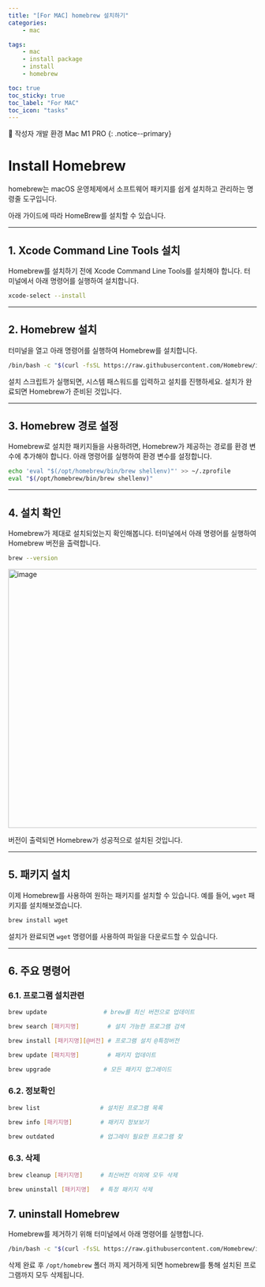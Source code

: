 ```yaml
---
title: "[For MAC] homebrew 설치하기"
categories:
    - mac

tags:
    - mac
    - install package
    - install
    - homebrew

toc: true
toc_sticky: true
toc_label: "For MAC"
toc_icon: "tasks"
---
```


📌 작성자 개발 환경 Mac M1 PRO
{: .notice--primary}

# Install Homebrew
homebrew는 macOS 운영체제에서 소프트웨어 패키지를 쉽게 설치하고 관리하는 명령줄 도구입니다.

아래 가이드에 따라 HomeBrew를 설치할 수 있습니다.

---

## 1. Xcode Command Line Tools 설치
Homebrew를 설치하기 전에 Xcode Command Line Tools를 설치해야 합니다. 터미널에서 아래 명령어를 실행하여 설치합니다.

```bash
xcode-select --install
```

---


## 2. Homebrew 설치

터미널을 열고 아래 명령어를 실행하여 Homebrew를 설치합니다.

```bash
/bin/bash -c "$(curl -fsSL https://raw.githubusercontent.com/Homebrew/install/master/install.sh)"
```

설치 스크립트가 실행되면, 시스템 패스워드를 입력하고 설치를 진행하세요. 설치가 완료되면 Homebrew가 준비된 것입니다.

---

## 3. Homebrew 경로 설정

Homebrew로 설치한 패키지들을 사용하려면, Homebrew가 제공하는 경로를 환경 변수에 추가해야 합니다. 아래 명령어를 실행하여 환경 변수를 설정합니다.

```bash
echo 'eval "$(/opt/homebrew/bin/brew shellenv)"' >> ~/.zprofile
eval "$(/opt/homebrew/bin/brew shellenv)"
```

---

## 4. 설치 확인

Homebrew가 제대로 설치되었는지 확인해봅니다. 터미널에서 아래 명령어를 실행하여 Homebrew 버전을 출력합니다.

```bash
brew --version
```
<img width="524" alt="image" src="https://github.com/hanmingi/hanmingi.github.io/assets/22022390/622c3dd4-39bf-4f04-ac04-e14335559c21">


버전이 출력되면 Homebrew가 성공적으로 설치된 것입니다.

---

## 5. 패키지 설치

이제 Homebrew를 사용하여 원하는 패키지를 설치할 수 있습니다. 예를 들어, `wget` 패키지를 설치해보겠습니다.

```bash
brew install wget
```

설치가 완료되면 `wget` 명령어를 사용하여 파일을 다운로드할 수 있습니다.

---

## 6. 주요 명령어
### 6.1. 프로그램 설치관련
```bash
brew update                # brew를 최신 버전으로 업데이트

brew search [패키지명]        # 설치 가능한 프로그램 검색

brew install [패키지명][@버전] # 프로그램 설치 @특정버전

brew update [패치지명]        # 패키지 업데이트

brew upgrade               # 모든 패키지 업그레이드
```

### 6.2. 정보확인
```bash
brew list                 # 설치된 프로그램 목록

brew info [패키지명]        # 패키지 정보보기

brew outdated             # 업그레이 필요한 프로그램 찾
```

### 6.3. 삭제
```bash
brew cleanup [패키지명]     # 최신버전 이외에 모두 삭제

brew uninstall [패키지명]   # 특정 패키지 삭제
```

## 7. uninstall Homebrew
Homebrew를 제거하기 위해 터미널에서 아래 명령어를 실행합니다.

```bash
/bin/bash -c "$(curl -fsSL https://raw.githubusercontent.com/Homebrew/install/HEAD/uninstall.sh)"
```

삭제 완료 후 ```/opt/homebrew``` 폴더 까지 제거하게 되면 homebrew를 통해 설치된 프로그램까지 모두 삭제됩니다.

